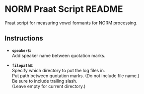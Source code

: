 NORM Praat Script README
========================

Praat script for measuring vowel formants for NORM processing.

Instructions
------------

* **`speaker$`:**  
  Add speaker name between quotation marks.

* **`filepath$`:**  
  Specify which directory to put the log files in.  
  Put path between quotation marks. (Do not include file name.)  
  Be sure to include trailing slash.  
  (Leave empty for current directory.)  
